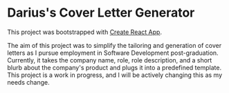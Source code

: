 # Darius's Cover Letter Generator

This project was bootstrapped with [Create React App](https://github.com/facebook/create-react-app).

The aim of this project was to simplify the tailoring and generation of cover letters as I pursue employment in Software Development post-graduation. Currently, it takes the company name, role, role description, and a short blurb about the company's product and plugs it into a predefined template. This project is a work in progress, and I will be actively changing this as my needs change.
